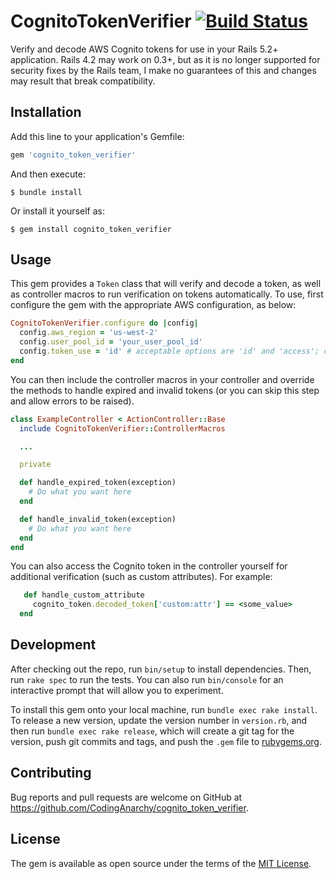 # CognitoTokenVerifier [![Build Status](https://travis-ci.org/CodingAnarchy/cognito_token_verifier.svg?branch=master)](https://travis-ci.org/CodingAnarchy/cognito_token_verifier)

Verify and decode AWS Cognito tokens for use in your Rails 5.2+ application. Rails 4.2 may work on 0.3+, but as it is no longer supported for security fixes by the Rails team, I make no guarantees of this and changes may result that break compatibility.

## Installation

Add this line to your application's Gemfile:

```ruby
gem 'cognito_token_verifier'
```

And then execute:

    $ bundle install

Or install it yourself as:

    $ gem install cognito_token_verifier

## Usage

This gem provides a `Token` class that will verify and decode a token, as well as controller macros to run verification on tokens automatically.  To use, first configure the gem with the appropriate AWS configuration, as below:

```ruby
CognitoTokenVerifier.configure do |config|
  config.aws_region = 'us-west-2'
  config.user_pool_id = 'your_user_pool_id'
  config.token_use = 'id' # acceptable options are 'id' and 'access'; can be an array for both options - defaults to allowing either cognito token type
end
```

You can then include the controller macros in your controller and override the methods to handle expired and invalid tokens (or you can skip this step and allow errors to be raised).

```ruby
class ExampleController < ActionController::Base
  include CognitoTokenVerifier::ControllerMacros

  ...

  private

  def handle_expired_token(exception)
    # Do what you want here
  end

  def handle_invalid_token(exception)
    # Do what you want here
  end
end
```

You can also access the Cognito token in the controller yourself for additional verification (such as custom attributes). For example:

```ruby
   def handle_custom_attribute
     cognito_token.decoded_token['custom:attr'] == <some_value>
  end
```

## Development

After checking out the repo, run `bin/setup` to install dependencies. Then, run `rake spec` to run the tests. You can also run `bin/console` for an interactive prompt that will allow you to experiment.

To install this gem onto your local machine, run `bundle exec rake install`. To release a new version, update the version number in `version.rb`, and then run `bundle exec rake release`, which will create a git tag for the version, push git commits and tags, and push the `.gem` file to [rubygems.org](https://rubygems.org).

## Contributing

Bug reports and pull requests are welcome on GitHub at https://github.com/CodingAnarchy/cognito_token_verifier.

## License

The gem is available as open source under the terms of the [MIT License](https://opensource.org/licenses/MIT).
